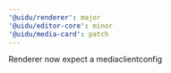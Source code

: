 ```yaml
---
'@uidu/renderer': major
'@uidu/editor-core': minor
'@uidu/media-card': patch
---
```


Renderer now expect a mediaclientconfig
